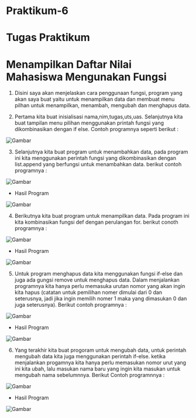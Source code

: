 # Praktikum-6
# Tugas Praktikum
# Menampilkan Daftar Nilai Mahasiswa Mengunakan Fungsi 

1. Disini saya akan menjelaskan cara penggunaan fungsi, program yang akan saya buat yaitu untuk menampilkan data dan membuat menu pilhan untuk menampilkan, menambah, mengubah dan menghapus data. 

2. Pertama kita buat inisialisasi nama,nim,tugas,uts,uas. Selanjutnya kita buat tampilan menu pilihan menggunakan printah fungsi yang dikombinasikan dengan if else. Contoh programnya seperti berikut :

![Gambar](Screenshot/TugasPraktikum/program1.png)

3. Selanjutnya kita buat program untuk menambahkan data, pada program ini kita menggunakan perintah fungsi yang dikombinasikan dengan list.append yang berfungsi untuk menambahkan data. berikut contoh programnya :

![Gambar](Screenshot/TugasPraktikum/program2.png)

* Hasil Program

![Gambar](Screenshot/TugasPraktikum/hasil1.png)

4. Berikutnya kita buat program untuk menampilkan data. Pada program ini kita kombinasikan fungsi def dengan perulangan for. berikut conoth programnya :

![Gambar](Screenshot/TugasPraktikum/program3.png)

* Hasil Program

![Gambar](Screenshot/TugasPraktikum/hasil2.png)

5. Untuk program menghapus data kita menggunakan fungsi if-else dan juga ada gungsi remove untuk menghapus data. Dalam menjalankan programnya kita hanya perlu memasuka urutan nomor yang akan ingin kita hapus (catatan untuk pemilihan nomer dimulai dari 0 dan seterusnya, jadi  jika ingin memilih nomer 1 maka yang dimasukan 0 dan juga seterusnya).  Berikut contoh programnya :

![Gambar](Screenshot/TugasPraktikum/program4.png)

* Hasil Program

![Gambar](Screenshot/TugasPraktikum/hasil4.png)

6. Yang terakhir kita buat progoram untuk mengubah data, untuk perintah mengubah data kita juga menggunakan perintah if-else. ketika menjalankan progamnya kita hanya perlu memasukan nomor urut yang ini kita ubah, lalu masukan nama baru yang ingin kita masukan untuk mengubah nama sebelumnnya. Berikut Contoh programnnya :

![Gambar](Screenshot/TugasPraktikum/program5.png)

* Hasil Program

![Gambar](Screenshot/TugasPraktikum/hasil3.png)